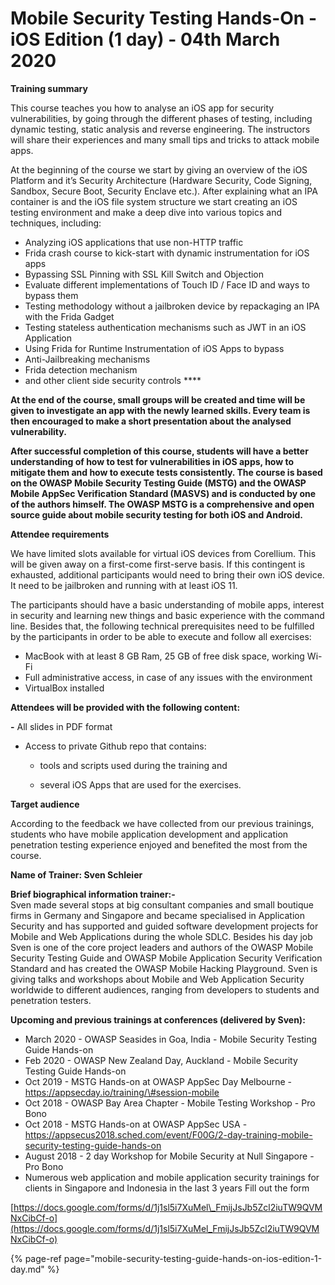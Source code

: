 # Mobile Security Testing Hands-On - iOS Edition \(1 day\) - 04th March 2020

**Training summary**

This course teaches you how to analyse an iOS app for security vulnerabilities, by going through the different phases of testing, including dynamic testing, static analysis and reverse engineering. The instructors will share their experiences and many small tips and tricks to attack mobile apps.

At the beginning of the course we start by giving an overview of the iOS Platform and it’s Security Architecture  \(Hardware Security, Code Signing, Sandbox, Secure Boot, Security Enclave etc.\). After explaining what an IPA container is and the iOS file system structure we start creating an iOS testing environment and make a deep dive into various topics and techniques, including: 

* Analyzing iOS applications that use non-HTTP traffic
* Frida crash course to kick-start with dynamic instrumentation for iOS apps
* Bypassing SSL Pinning with SSL Kill Switch and Objection
* Evaluate different implementations of Touch ID / Face ID and ways to bypass them
* Testing methodology without a jailbroken device by repackaging an IPA with the Frida Gadget
* Testing stateless authentication mechanisms such as JWT in an iOS Application
* Using Frida for Runtime Instrumentation of iOS Apps to bypass 
* Anti-Jailbreaking mechanisms 
* Frida detection mechanism
* and other client side security controls ****

**At the end of the course, small groups will be created and time will be given to investigate an app with the newly learned skills. Every team is then encouraged to make a short presentation about the analysed vulnerability.**

**After successful completion of this course, students will have a better understanding of how to test for vulnerabilities in iOS apps, how to mitigate them and how to execute tests consistently. The course is based on the OWASP Mobile Security Testing Guide \(MSTG\) and the OWASP Mobile AppSec Verification Standard \(MASVS\) and is conducted by one of the authors himself. The OWASP MSTG is a comprehensive and open source guide about mobile security testing for both iOS and Android.**   


**Attendee requirements** 

We have limited slots available for virtual iOS devices from Corellium. This will be given away on a first-come first-serve basis. If this contingent is exhausted, additional participants would need to bring their own iOS device. It need to be jailbroken and running with at least iOS 11.

The participants should have a basic understanding of mobile apps, interest in security and learning new things and basic experience with the command line. Besides that, the following technical prerequisites need to be fulfilled by the participants in order to be able to execute and follow all exercises:

* MacBook with at least 8 GB Ram, 25 GB of free disk space, working Wi-Fi
* Full administrative access, in case of any issues with the environment
* VirtualBox installed

**Attendees will be provided with the following content:**

**-** All slides in PDF format 

- Access to private Github repo that contains:

  - tools and scripts used during the training and

  - several iOS Apps that are used for the exercises.  
  
**Target audience**

According to the feedback we have collected from our previous trainings, students who have mobile application development and application penetration testing experience enjoyed and benefited the most from the course. 

**Name of Trainer: Sven Schleier**

**Brief biographical information trainer:-**   
Sven made several stops at big consultant companies and small boutique firms in Germany and Singapore and became specialised in Application Security and has supported and guided software development projects for Mobile and Web Applications during the whole SDLC. Besides his day job Sven is one of the core project leaders and authors of the OWASP Mobile Security Testing Guide and OWASP Mobile Application Security Verification Standard and has created the OWASP Mobile Hacking Playground. Sven is giving talks and workshops about Mobile and Web Application Security worldwide to different audiences, ranging from developers to students and penetration testers.

**Upcoming and previous trainings at conferences \(delivered by Sven\):**

* March 2020 - OWASP Seasides in Goa, India - Mobile Security Testing Guide Hands-on
* Feb 2020 - OWASP New Zealand Day, Auckland - Mobile Security Testing Guide Hands-on
* Oct 2019 - MSTG Hands-on at OWASP AppSec Day Melbourne - https://appsecday.io/training/\#session-mobile
* Oct 2018 - OWASP Bay Area Chapter - Mobile Testing Workshop - Pro Bono
* Oct 2018 - MSTG Hands-on at OWASP AppSec USA - https://appsecus2018.sched.com/event/F00G/2-day-training-mobile-security-testing-guide-hands-on
* August 2018 - 2 day Workshop for Mobile Security at Null Singapore - Pro Bono
* Numerous web application and mobile application security trainings for clients in Singapore and Indonesia in the last 3 years  Fill out the form

[https://docs.google.com/forms/d/1j1sl5i7XuMel\_FmijJsJb5Zcl2iuTW9QVMNxCibCf-o](https://docs.google.com/forms/d/1j1sl5i7XuMel_FmijJsJb5Zcl2iuTW9QVMNxCibCf-o)

{% page-ref page="mobile-security-testing-guide-hands-on-ios-edition-1-day.md" %}



